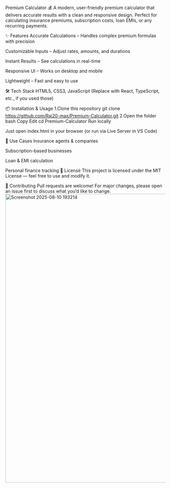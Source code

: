 Premium Calculator 💰
A modern, user-friendly premium calculator that delivers accurate results with a clean and responsive design.
Perfect for calculating insurance premiums, subscription costs, loan EMIs, or any recurring payments.

✨ Features
Accurate Calculations – Handles complex premium formulas with precision

Customizable Inputs – Adjust rates, amounts, and durations

Instant Results – See calculations in real-time

Responsive UI – Works on desktop and mobile

Lightweight – Fast and easy to use

🛠 Tech Stack
HTML5, CSS3, JavaScript
(Replace with React, TypeScript, etc., if you used those)

📦 Installation & Usage
1.Clone this repository
git clone https://github.com/Raj20-max/Premium-Calculator.git
2.Open the folder
bash
Copy
Edit
cd Premium-Calculator
Run locally

Just open index.html in your browser (or run via Live Server in VS Code)

📌 Use Cases
Insurance agents & companies

Subscription-based businesses

Loan & EMI calculation

Personal finance tracking
📄 License
This project is licensed under the MIT License — feel free to use and modify it.

🤝 Contributing
Pull requests are welcome! For major changes, please open an issue first to discuss what you’d like to change.
<img width="601" height="908" alt="Screenshot 2025-08-10 193214" src="https://github.com/user-attachments/assets/5fcdb1ad-b81c-42b3-88b3-644e25809048" />


